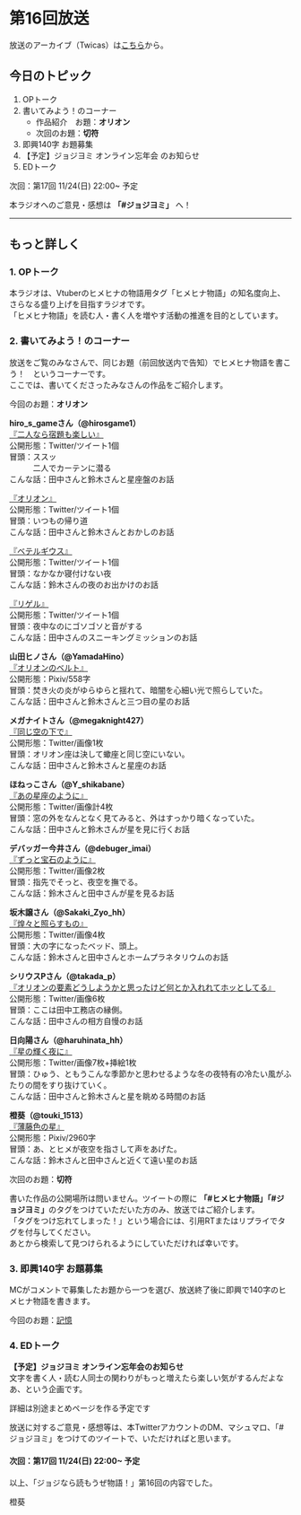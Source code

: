 # 第16回放送

放送のアーカイブ（Twicas）は[こちら](https://twitcasting.tv/hmhnstory_radio/movie/578364776)から。

## 今日のトピック
1. OPトーク
1. 書いてみよう！のコーナー
    - 作品紹介　お題：<b>オリオン</b>
    - 次回のお題：<b>切符</b>
1. 即興140字 お題募集
1. 【予定】ジョジヨミ オンライン忘年会 のお知らせ
1. EDトーク

次回：第17回 11/24(日) 22:00~ 予定

本ラジオへのご意見・感想は **「#ジョジヨミ」** へ！

---

## もっと詳しく
### 1. OPトーク

本ラジオは、Vtuberのヒメヒナの物語用タグ「ヒメヒナ物語」の知名度向上、さらなる盛り上げを目指すラジオです。  
「ヒメヒナ物語」を読む人・書く人を増やす活動の推進を目的としています。  

### 2. 書いてみよう！のコーナー
放送をご覧のみなさんで、同じお題（前回放送内で告知）でヒメヒナ物語を書こう！　というコーナーです。  
ここでは、書いてくださったみなさんの作品をご紹介します。

今回のお題：<b>オリオン</b>

**hiro_s_gameさん（@hirosgame1）**  
[『二人なら宿題も楽しい』](https://twitter.com/hirosgame1/status/1195982149448396800?s=20)  
公開形態：Twitter/ツイート1個  
冒頭：ススッ  
　　　二人でカーテンに潜る  
こんな話：田中さんと鈴木さんと星座盤のお話  

[『オリオン』](https://twitter.com/hirosgame1/status/1194958644313374722?s=20)  
公開形態：Twitter/ツイート1個  
冒頭：いつもの帰り道  
こんな話：田中さんと鈴木さんとおかしのお話  

[『ベテルギウス』](https://twitter.com/hirosgame1/status/1195999169313304576?s=20)  
公開形態：Twitter/ツイート1個  
冒頭：なかなか寝付けない夜  
こんな話：鈴木さんの夜のお出かけのお話  

[『リゲル』](https://twitter.com/hirosgame1/status/1196000950005010432?s=20)  
公開形態：Twitter/ツイート1個  
冒頭：夜中なのにゴソゴソと音がする  
こんな話：田中さんのスニーキングミッションのお話  

**山田ヒノさん（@YamadaHino）**  
[『オリオンのベルト』](https://twitter.com/YamadaHino/status/1194494392309932033?s=20)  
公開形態：Pixiv/558字  
冒頭：焚き火の炎がゆらゆらと揺れて、暗闇を心細い光で照らしていた。  
こんな話：田中さんと鈴木さんと三つ目の星のお話

**メガナイトさん（@megaknight427）**  
[『同じ空の下で』](https://twitter.com/megaknight427/status/1194613932310159360?s=20)  
公開形態：Twitter/画像1枚  
冒頭：オリオン座は決して蠍座と同じ空にいない。  
こんな話：田中さんと鈴木さんと星座のお話

**ほねっこさん（@Y_shikabane）**  
[『あの星座のように』](https://twitter.com/Y_shikabane/status/1194622141041233923?s=20)  
公開形態：Twitter/画像計4枚  
冒頭：窓の外をなんとなく見てみると、外はすっかり暗くなっていた。  
こんな話：田中さんと鈴木さんが星を見に行くお話  

**デバッガー今井さん（@debuger_imai）**  
[『ずっと宝石のように』](https://twitter.com/debuger_imai/status/1194922637006274560?s=20)  
公開形態：Twitter/画像2枚  
冒頭：指先でそっと、夜空を撫でる。  
こんな話：鈴木さんと田中さんが星を見るお話  

**坂木譲さん（@Sakaki_Zyo_hh）**  
[『煌々と照らすもの』](https://twitter.com/Sakaki_Zyo_hh/status/1195479494905094144?s=20)  
公開形態：Twitter/画像4枚  
冒頭：大の字になったベッド、頭上。  
こんな話：鈴木さんと田中さんとホームプラネタリウムのお話  


**シリウスPさん（@takada_p）**  
[『オリオンの要素どうしようかと思ったけど何とか入れれてホッとしてる』](https://twitter.com/takada_p/status/1195542124231479296?s=20)  
公開形態：Twitter/画像6枚  
冒頭：ここは田中工務店の縁側。  
こんな話：田中さんの相方自慢のお話  

**日向陽さん（@haruhinata_hh）**  
[『星の輝く夜に』](https://twitter.com/haruhinata_hh/status/1195844389991436288?s=20)  
公開形態：Twitter/画像7枚+挿絵1枚  
冒頭：ひゅう、ともうこんな季節かと思わせるような冬の夜特有の冷たい風がふたりの間をすり抜けていく。  
こんな話：田中さんと鈴木さんと星を眺める時間のお話  

**橙葵（@touki_1513）**  
[『薄藤色の星』](https://twitter.com/touki_1513/status/1195963371712987136?s=20)  
公開形態：Pixiv/2960字  
冒頭：あ、とヒメが夜空を指さして声をあげた。  
こんな話：鈴木さんと田中さんと近くて遠い星のお話  

次回のお題：<b>切符</b>

書いた作品の公開場所は問いません。ツイートの際に <b>「#ヒメヒナ物語」「#ジョジヨミ」</b>のタグをつけていただいた方のみ、放送ではご紹介します。  
「タグをつけ忘れてしまった！」という場合には、引用RTまたはリプライでタグを付与してください。  
あとから検索して見つけられるようにしていただければ幸いです。  

### 3. 即興140字 お題募集
MCがコメントで募集したお題から一つを選び、放送終了後に即興で140字のヒメヒナ物語を書きます。

今回のお題：[記憶](https://twitter.com/hmhnStory_Radio/status/1196068240666984450?s=20)

### 4. EDトーク

**【予定】ジョジヨミ オンライン忘年会のお知らせ**  
文字を書く人・読む人同士の関わりがもっと増えたら楽しい気がするんだよなあ、という企画です。  

詳細は別途まとめページを作る予定です
<!--
#### 概要
- ジョジヨミを見ている人向けのDiscord Serverを立てる
- 忘年会参加希望者は、当日までにServerにjoin
- Twicasで1時間程度Live配信
- 前後はフリートーク。仲良くなれたら楽しい気がする

#### 日程
12月の半ば辺り（2019年はこれで最後予定）
- 12/15、12/22を予定しています

通常の放送枠として、忘年会の様子を配信します。  
誰でも聞けるけれど、話すならjoinしてね、という形式です。  
-->
<!-- 調整さんのリンク：https://chouseisan.com/s?h=988db32f05fb443790828303335b47ae -->

放送に対するご意見・感想等は、本TwitterアカウントのDM、マシュマロ、「#ジョジヨミ」をつけてのツイートで、いただければと思います。

#### 次回：第17回 11/24(日) 22:00~ 予定  

以上、「ジョジなら読もうぜ物語！」第16回の内容でした。

橙葵
